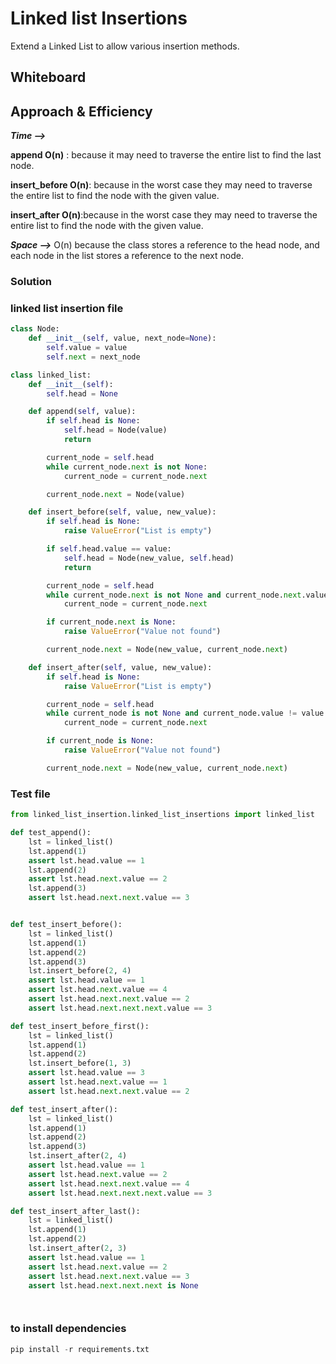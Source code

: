 # Linked list Insertions

Extend a Linked List to allow various insertion methods.

## Whiteboard

<!-- empty -->

## Approach & Efficiency

***Time -->***


**append O(n)** : because it may need to traverse the entire list to find the last node.

**insert_before O(n)**: because in the worst case they may need to traverse the entire list to find the node with the given value.

**insert_after  O(n)**:because in the worst case they may need to traverse the entire list to find the node with the given value.


***Space -->*** O(n) because the class stores a reference to the head node, and each node in the list stores a reference to the next node.




### Solution

### linked list insertion file

```python
class Node:
    def __init__(self, value, next_node=None):
        self.value = value
        self.next = next_node

class linked_list:
    def __init__(self):
        self.head = None

    def append(self, value):
        if self.head is None:
            self.head = Node(value)
            return

        current_node = self.head
        while current_node.next is not None:
            current_node = current_node.next

        current_node.next = Node(value)

    def insert_before(self, value, new_value):
        if self.head is None:
            raise ValueError("List is empty")

        if self.head.value == value:
            self.head = Node(new_value, self.head)
            return

        current_node = self.head
        while current_node.next is not None and current_node.next.value != value:
            current_node = current_node.next

        if current_node.next is None:
            raise ValueError("Value not found")

        current_node.next = Node(new_value, current_node.next)

    def insert_after(self, value, new_value):
        if self.head is None:
            raise ValueError("List is empty")

        current_node = self.head
        while current_node is not None and current_node.value != value:
            current_node = current_node.next

        if current_node is None:
            raise ValueError("Value not found")

        current_node.next = Node(new_value, current_node.next)
```

### Test file

```python
from linked_list_insertion.linked_list_insertions import linked_list

def test_append():
    lst = linked_list()
    lst.append(1)
    assert lst.head.value == 1
    lst.append(2)
    assert lst.head.next.value == 2
    lst.append(3)
    assert lst.head.next.next.value == 3


def test_insert_before():
    lst = linked_list()
    lst.append(1)
    lst.append(2)
    lst.append(3)
    lst.insert_before(2, 4)
    assert lst.head.value == 1
    assert lst.head.next.value == 4
    assert lst.head.next.next.value == 2
    assert lst.head.next.next.next.value == 3

def test_insert_before_first():
    lst = linked_list()
    lst.append(1)
    lst.append(2)
    lst.insert_before(1, 3)
    assert lst.head.value == 3
    assert lst.head.next.value == 1
    assert lst.head.next.next.value == 2

def test_insert_after():
    lst = linked_list()
    lst.append(1)
    lst.append(2)
    lst.append(3)
    lst.insert_after(2, 4)
    assert lst.head.value == 1
    assert lst.head.next.value == 2
    assert lst.head.next.next.value == 4
    assert lst.head.next.next.next.value == 3

def test_insert_after_last():
    lst = linked_list()
    lst.append(1)
    lst.append(2)
    lst.insert_after(2, 3)
    assert lst.head.value == 1
    assert lst.head.next.value == 2
    assert lst.head.next.next.value == 3
    assert lst.head.next.next.next is None




```

### to install dependencies

```python
pip install -r requirements.txt
```
